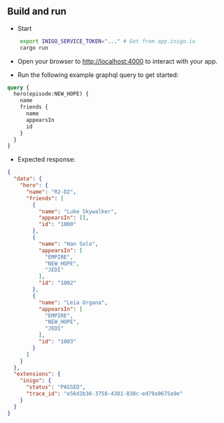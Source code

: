 ## Build and run

- Start
```sh
    export INIGO_SERVICE_TOKEN="..." # Get from app.inigo.io
    cargo run
```

- Open your browser to [http://localhost:4000](http://localhost:4000) to interact with your app.

- Run the following example graphql query to get started:
```graphql
query {
  hero(episode:NEW_HOPE) {
    name
    friends {
      name
      appearsIn
      id
    }
  }
}
```

- Expected response:
```json
{
  "data": {
    "hero": {
      "name": "R2-D2",
      "friends": [
        {
          "name": "Luke Skywalker",
          "appearsIn": [],
          "id": "1000"
        },
        {
          "name": "Han Solo",
          "appearsIn": [
            "EMPIRE",
            "NEW_HOPE",
            "JEDI"
          ],
          "id": "1002"
        },
        {
          "name": "Leia Organa",
          "appearsIn": [
            "EMPIRE",
            "NEW_HOPE",
            "JEDI"
          ],
          "id": "1003"
        }
      ]
    }
  },
  "extensions": {
    "inigo": {
      "status": "PASSED",
      "trace_id": "e56d1b36-3758-4381-838c-ed79a9675a9e"
    }
  }
}
```